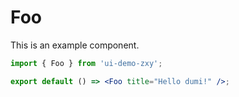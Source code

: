 # Foo

This is an example component.

```jsx
import { Foo } from 'ui-demo-zxy';

export default () => <Foo title="Hello dumi!" />;
```
